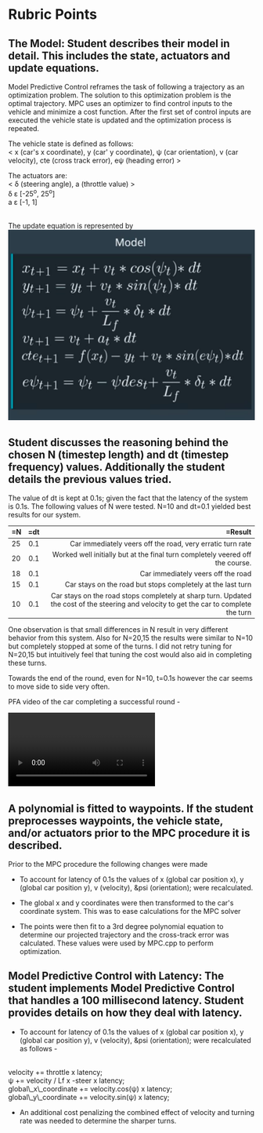 # Rubric Points

## The Model: Student describes their model in detail. This includes the state, actuators and update equations.

Model Predictive Control reframes the task of following a trajectory as an optimization problem. The solution to this optimization problem is the optimal trajectory. MPC uses an optimizer to find control inputs to the vehicle and minimize a cost function. After the first set of control inputs are executed the vehicle state is updated and the optimization process is repeated.

The vehicle state is defined as follows: <br />
< x (car's x coordinate), y (car' y coordinate), &psi; (car orientation), v (car velocity), cte (cross track error), e&psi; (heading error) >

The actuators are: <br />
< &delta; (steering angle), a (throttle value) >
<br/>
&delta; &epsilon; [-25<sup>o</sup>, 25<sup>o</sup>] <br/>
a &epsilon; [-1, 1] <br/>
<br/>

The update equation is represented by
![Update Equations](./images/model.png "Update Equations")

## Student discusses the reasoning behind the chosen N (timestep length) and dt (timestep frequency) values. Additionally the student details the previous values tried.
The value of dt is kept at 0.1s; given the fact that the latency of the system is 0.1s.
The following values of N were tested. N=10 and dt=0.1 yielded best results for our system.

|=N        |=dt           |=Result  |
| ------------- |:-------------:| -----:|
|25 |0.1 | Car immediately veers off the road, very erratic turn rate |
|20 |0.1 | Worked well initially but at the final turn completely veered off the course. |
|18 |0.1 | Car immediately veers off the road |
|15 |0.1 | Car stays on the road but stops completely at the last turn |
|10 |0.1 | Car stays on the road stops completely at sharp turn. Updated the cost of the steering and velocity to get the car to complete the turn |

One observation is that small differences in N result in very different behavior from this system. Also for N=20,15 the results were similar to N=10 but completely stopped at some of the turns. I did not retry tuning for N=20,15 but intuitively feel that tuning the cost would also aid in completing these turns.

Towards the end of the round, even for N=10, t=0.1s however the car seems to move side to side very often.

PFA video of the car completing a successful round -

![Update Equations](./videos/video.mov "Video")


## A polynomial is fitted to waypoints. If the student preprocesses waypoints, the vehicle state, and/or actuators prior to the MPC procedure it is described.

Prior to the MPC procedure the following changes were made

* To account for latency of 0.1s the values of x (global car position x), y (global car position y), v (velocity), &psi (orientation); were recalculated.

* The global x and y coordinates were then transformed to the car's coordinate system. This was to ease calculations for the MPC solver

* The points were then fit to a 3rd degree polynomial equation to determine our projected trajectory and the cross-track error was calculated. These values were used by MPC.cpp to perform optimization.

## Model Predictive Control with Latency: The student implements Model Predictive Control that handles a 100 millisecond latency. Student provides details on how they deal with latency.

* To account for latency of 0.1s the values of x (global car position x), y (global car position y), v (velocity), &psi (orientation); were recalculated as follows -
<br/>  
velocity += throttle x latency;
<br/>  
&psi; += velocity / Lf x -steer x latency;
<br/>  
global\_x\_coordinate += velocity.cos(&psi;) x latency;
<br/>  
global\_y\_coordinate += velocity.sin(&psi;) x latency;
<br/>

* An additional cost penalizing the combined effect of velocity and turning rate was needed to determine the sharper turns.
